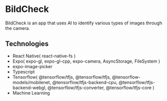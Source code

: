 # BildCheck

BildCheck is an app that uses AI to identify various types of images through the camera.

## Technologies

- React Native( react-native-fs )
- Expo( expo-gl, expo-gl-cpp, expo-camera, AsyncStorage, FileSystem )
- expo-image-picker
- Typescript
- Tensorflow( @tensorflow/tfjs, @tensorflow/tfjs, @tensorflow-models/mobilenet, @tensorflow/tfjs-backend-cpu, @tensorflow/tfjs-backend-webgl, @tensorflow/tfjs-converter, @tensorflow/tfjs-core )
- Machine Learning
